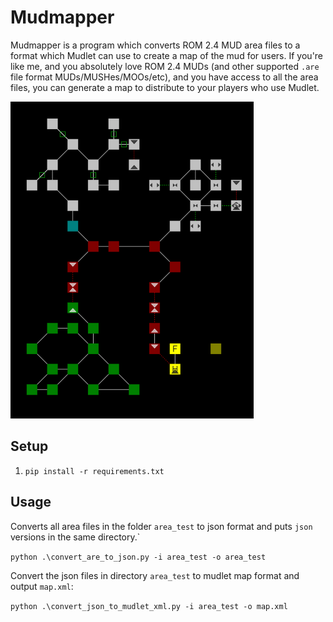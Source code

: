 # Mudmapper

Mudmapper is a program which converts ROM 2.4 MUD area files to a format which Mudlet can use to create a map of the mud for users. If you're like me, and you absolutely love ROM 2.4 MUDs (and other supported `.are` file format MUDs/MUSHes/MOOs/etc), and you have access to all the area files, you can generate a map to distribute to your players who use Mudlet.

![mudlet-map-example](resources/mudlet-map-example.png)

## Setup

1. `pip install -r requirements.txt`

## Usage

Converts all area files in the folder `area_test` to json format and puts `json` versions in the same directory.`

`python .\convert_are_to_json.py -i area_test -o area_test`

Convert the json files in directory `area_test` to mudlet map format and output `map.xml`:

`python .\convert_json_to_mudlet_xml.py -i area_test -o map.xml`
